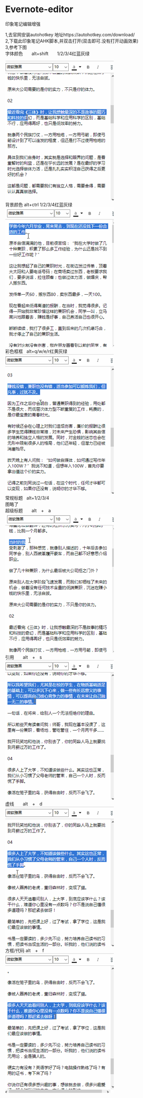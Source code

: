 # Evernote-editor
印象笔记编辑增强
 
1,去官网安装autohotkey 地址https://autohotkey.com/download/  
2,下载此印象笔记AHK脚本,并双击打开(双击即可.没有打开动画效果)  
3,参考下图  
字体颜色　　alt+shift　　1/2/3/4红蓝灰绿

![Image text](https://github.com/gomingge/Evernote-editor/blob/picture-description/ziys.gif)  
背景颜色   alt+ctrl  1/2/3/4红蓝灰绿  
![Image text](https://github.com/gomingge/Evernote-editor/blob/picture-description/bjys.gif)  
彩色框框   alt+q/w/e/r红黄灰绿  
![Image text](https://github.com/gomingge/Evernote-editor/blob/picture-description/cskk.gif)  
常规标题   alt+1/2/3/4  
图略了  
超级标题　　alt　+　a  
![Image text](https://github.com/gomingge/Evernote-editor/blob/picture-description/bt.gif)  
引用　　alt　+　s  
![Image text](https://github.com/gomingge/Evernote-editor/blob/picture-description/yinyong.gif)  
虚线　　alt　+　d  
![Image text](https://github.com/gomingge/Evernote-editor/blob/picture-description/xvxian.gif)  
方框/代码  alt　+　f  
![Image text](https://github.com/gomingge/Evernote-editor/blob/picture-description/fangkuang.gif)  
